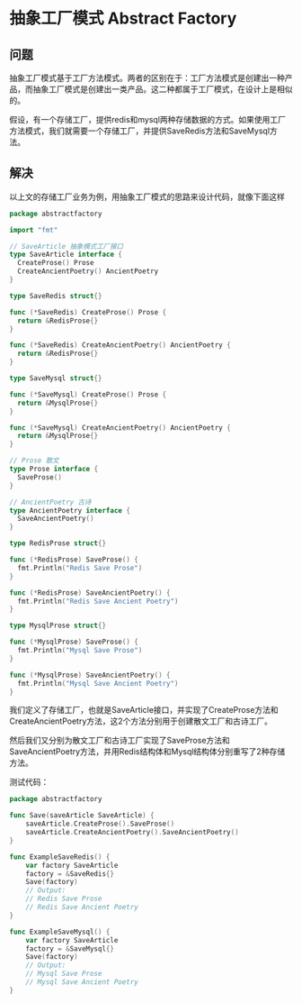 # 抽象工厂模式 Abstract Factory
## 问题
抽象工厂模式基于工厂方法模式。两者的区别在于：工厂方法模式是创建出一种产品，而抽象工厂模式是创建出一类产品。这二种都属于工厂模式，在设计上是相似的。

假设，有一个存储工厂，提供redis和mysql两种存储数据的方式。如果使用工厂方法模式，我们就需要一个存储工厂，并提供SaveRedis方法和SaveMysql方法。

## 解决
以上文的存储工厂业务为例，用抽象工厂模式的思路来设计代码，就像下面这样
```go
package abstractfactory

import "fmt"

// SaveArticle 抽象模式工厂接口
type SaveArticle interface {
  CreateProse() Prose
  CreateAncientPoetry() AncientPoetry
}

type SaveRedis struct{}

func (*SaveRedis) CreateProse() Prose {
  return &RedisProse{}
}

func (*SaveRedis) CreateAncientPoetry() AncientPoetry {
  return &RedisProse{}
}

type SaveMysql struct{}

func (*SaveMysql) CreateProse() Prose {
  return &MysqlProse{}
}

func (*SaveMysql) CreateAncientPoetry() AncientPoetry {
  return &MysqlProse{}
}

// Prose 散文
type Prose interface {
  SaveProse()
}

// AncientPoetry 古诗
type AncientPoetry interface {
  SaveAncientPoetry()
}

type RedisProse struct{}

func (*RedisProse) SaveProse() {
  fmt.Println("Redis Save Prose")
}

func (*RedisProse) SaveAncientPoetry() {
  fmt.Println("Redis Save Ancient Poetry")
}

type MysqlProse struct{}

func (*MysqlProse) SaveProse() {
  fmt.Println("Mysql Save Prose")
}

func (*MysqlProse) SaveAncientPoetry() {
  fmt.Println("Mysql Save Ancient Poetry")
}
```
我们定义了存储工厂，也就是SaveArticle接口，并实现了CreateProse方法和CreateAncientPoetry方法，这2个方法分别用于创建散文工厂和古诗工厂。

然后我们又分别为散文工厂和古诗工厂实现了SaveProse方法和SaveAncientPoetry方法，并用Redis结构体和Mysql结构体分别重写了2种存储方法。

测试代码：
```go
package abstractfactory

func Save(saveArticle SaveArticle) {
	saveArticle.CreateProse().SaveProse()
	saveArticle.CreateAncientPoetry().SaveAncientPoetry()
}

func ExampleSaveRedis() {
	var factory SaveArticle
	factory = &SaveRedis{}
	Save(factory)
	// Output:
	// Redis Save Prose
	// Redis Save Ancient Poetry
}

func ExampleSaveMysql() {
	var factory SaveArticle
	factory = &SaveMysql{}
	Save(factory)
	// Output:
	// Mysql Save Prose
	// Mysql Save Ancient Poetry
}

```